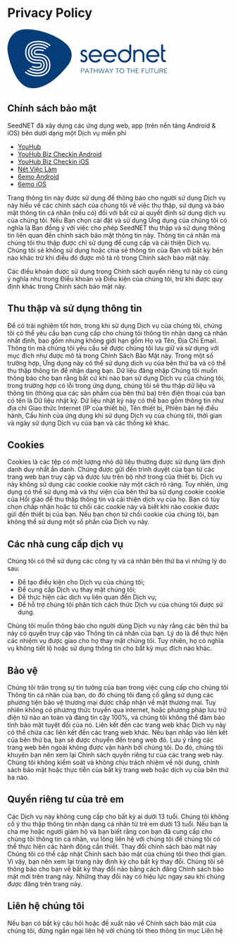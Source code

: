 # Privacy Policy

![seednet](../images/logo_seednet.png)

## **Chính sách bảo mật**

SeedNET đã xây dựng các ứng dụng web, app (trên nền tảng Android & iOS) bên dưới dạng một Dịch vụ miễn phí

* [YouHub](https://youhub.vn/)
* [YouHub Biz Checkin Android](#)
* [YouHub Biz Checkin iOS](#)
* [Nét Việc Làm](https://netvieclam.vn/)
* [6emo Android](https://play.google.com/store/apps/details?id=seednet.app.emo)
* [6emo iOS](https://itunes.apple.com/us/app/6emo/id1434221885)

Trang thông tin này được sử dụng để thông báo cho người sử dụng Dịch vụ này hiểu về các chính sách của chúng tôi về việc thu thập, sử dụng và bảo mật thông tin cá nhân (nếu có) đối với bất cứ ai quyết định sử dụng dịch vụ của chúng tôi. Nếu Bạn chọn cài đặt và sử dụng Ứng dụng của chúng tôi có nghĩa là Bạn đồng ý với việc cho phép SeedNET thu thập và sử dụng thông tin liên quan đến chính sách bảo mật thông tin này. Thông tin cá nhân mà chúng tôi thu thập được chỉ sử dụng để cung cấp và cải thiện Dịch vụ. Chúng tôi sẽ không sử dụng hoặc chia sẻ thông tin của Bạn với bất kỳ bên nào khác trừ khi điều đó được mô tả rõ trong Chính sách bảo mật này.

Các điều khoản được sử dụng trong Chính sách quyền riêng tư này có cùng ý nghĩa như trong Điều khoản và Điều kiện của chúng tôi, trừ khi được quy định khác trong Chính sách bảo mật này.

## **Thu thập và sử dụng thông tin**

Để có trải nghiệm tốt hơn, trong khi sử dụng Dịch vụ của chúng tôi, chúng tôi có thể yêu cầu bạn cung cấp cho chúng tôi thông tin nhận dạng cá nhân nhất định, bao gồm nhưng không giới hạn gồm Họ và Tên, Địa Chỉ Email. Thông tin mà chúng tôi yêu cầu sẽ được chúng tôi lưu giữ và sử dụng với mục đích như được mô tả trong Chính Sách Bảo Mật này. Trong một số trường hợp, Ứng dụng này có thể sử dụng dịch vụ của bên thứ ba và có thể thu thập thông tin để nhận dạng bạn. Dữ liệu đăng nhập Chúng tôi muốn thông báo cho bạn rằng bất cứ khi nào bạn sử dụng Dịch vụ của chúng tôi, trong trường hợp có lỗi trong ứng dụng, chúng tôi sẽ thu thập dữ liệu và thông tin (thông qua các sản phẩm của bên thứ ba) trên điện thoại của bạn có tên là Dữ liệu nhật ký. Dữ liệu nhật ký này có thể bao gồm thông tin như địa chỉ Giao thức Internet (IP của thiết bị), Tên thiết bị, Phiên bản hệ điều hành, Cấu hình của ứng dụng khi sử dụng Dịch vụ của chúng tôi, thời gian và ngày sử dụng Dịch vụ của bạn và các thống kê khác.

## **Cookies**

Cookies là các tệp có một lượng nhỏ dữ liệu thường được sử dụng làm định danh duy nhất ẩn danh. Chúng được gửi đến trình duyệt của bạn từ các trang web bạn truy cập và được lưu trên bộ nhớ trong của thiết bị. Dịch vụ này không sử dụng các cookie cookie này một cách rõ ràng. Tuy nhiên, ứng dụng có thể sử dụng mã và thư viện của bên thứ ba sử dụng cookie cookie của Hồi giáo để thu thập thông tin và cải thiện dịch vụ của họ. Bạn có tùy chọn chấp nhận hoặc từ chối các cookie này và biết khi nào cookie được gửi đến thiết bị của bạn. Nếu bạn chọn từ chối cookie của chúng tôi, bạn không thể sử dụng một số phần của Dịch vụ này.

## **Các nhà cung cấp dịch vụ**

Chúng tôi có thể sử dụng các công ty và cá nhân bên thứ ba vì những lý do sau:

* Để tạo điều kiện cho Dịch vụ của chúng tôi;
* Để cung cấp Dịch vụ thay mặt chúng tôi;
* Để thực hiện các dịch vụ liên quan đến Dịch vụ;
* Để hỗ trợ chúng tôi phân tích cách thức Dịch vụ của chúng tôi được sử dụng.

Chúng tôi muốn thông báo cho người dùng Dịch vụ này rằng các bên thứ ba này có quyền truy cập vào Thông tin cá nhân của bạn. Lý do là để thực hiện các nhiệm vụ được giao cho họ thay mặt chúng tôi. Tuy nhiên, họ có nghĩa vụ không tiết lộ hoặc sử dụng thông tin cho bất kỳ mục đích nào khác.

## **Bảo vệ**

Chúng tôi trân trọng sự tin tưởng của bạn trong việc cung cấp cho chúng tôi Thông tin cá nhân của bạn, do đó chúng tôi đang cố gắng sử dụng các phương tiện bảo vệ thương mại được chấp nhận về mặt thương mại. Tuy nhiên không có phương thức truyền qua internet, hoặc phương pháp lưu trữ điện tử nào an toàn và đáng tin cậy 100%, và chúng tôi không thể đảm bảo tính bảo mật tuyệt đối của nó. Liên kết đến các trang web khác Dịch vụ này có thể chứa các liên kết đến các trang web khác. Nếu bạn nhấp vào liên kết của bên thứ ba, bạn sẽ được chuyển đến trang web đó. Lưu ý rằng các trang web bên ngoài không được vận hành bởi chúng tôi. Do đó, chúng tôi khuyên bạn nên xem lại Chính sách quyền riêng tư của các trang web này. Chúng tôi không kiểm soát và không chịu trách nhiệm về nội dung, chính sách bảo mật hoặc thực tiễn của bất kỳ trang web hoặc dịch vụ của bên thứ ba nào.

## **Quyền riêng tư của trẻ em**

Các Dịch vụ này không cung cấp cho bất kỳ ai dưới 13 tuổi. Chúng tôi không cố ý thu thập thông tin nhận dạng cá nhân từ trẻ em dưới 13 tuổi. Nếu bạn là cha mẹ hoặc người giám hộ và bạn biết rằng con bạn đã cung cấp cho chúng tôi thông tin cá nhân, vui lòng liên hệ với chúng tôi để chúng tôi có thể thực hiện các hành động cần thiết. Thay đổi chính sách bảo mật này Chúng tôi có thể cập nhật Chính sách bảo mật của chúng tôi theo thời gian. Vì vậy, bạn nên xem lại trang này định kỳ cho bất kỳ thay đổi. Chúng tôi sẽ thông báo cho bạn về bất kỳ thay đổi nào bằng cách đăng Chính sách bảo mật mới trên trang này. Những thay đổi này có hiệu lực ngay sau khi chúng được đăng trên trang này.

## **Liên hệ chúng tôi**

Nếu bạn có bất kỳ câu hỏi hoặc đề xuất nào về Chính sách bảo mật của chúng tôi, đừng ngần ngại liên hệ với chúng tôi theo thông tin mục Liên hệ